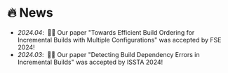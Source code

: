 # 🔥 News
- *2024.04*: &nbsp;🎉🎉 Our paper "Towards Efficient Build Ordering for Incremental Builds with Multiple Configurations" was accepted by FSE 2024!
- *2024.03*: &nbsp;🎉🎉 Our paper "Detecting Build Dependency Errors in Incremental Builds" was accepted by ISSTA 2024!
